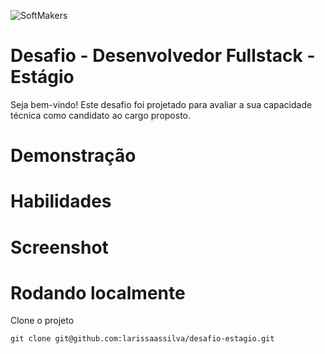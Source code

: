  ![SoftMakers](https://www.softmakers.com.br/assets/img/logotipo14xxhdpi.png)

# Desafio - Desenvolvedor Fullstack - Estágio
Seja bem-vindo! Este desafio foi projetado para avaliar a sua capacidade técnica como candidato ao cargo proposto.

# Demonstração

# Habilidades

# Screenshot

# Rodando localmente

Clone o projeto

  ``` git clone
  git clone git@github.com:larissaassilva/desafio-estagio.git
  ```
 
